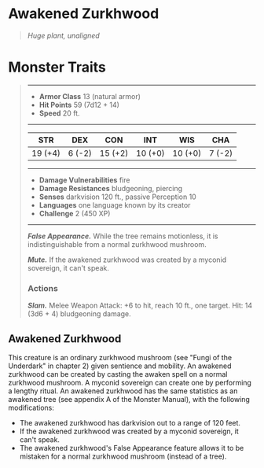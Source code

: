 # Awakened Zurkhwood
>*Huge plant, unaligned*
# Monster Traits
>___
>- **Armor Class** 13 (natural armor)
>- **Hit Points** 59 (7d12 + 14)
>- **Speed** 20 ft.
>___
>|STR|DEX|CON|INT|WIS|CHA|
>|:---:|:---:|:---:|:---:|:---:|:---:|
>|19 (+4)|6 (-2)|15 (+2)|10 (+0)|10 (+0)|7 (-2)|
>___
>- **Damage Vulnerabilities** fire
>- **Damage Resistances** bludgeoning, piercing
>- **Senses** darkvision 120 ft., passive Perception 10
>- **Languages** one language known by its creator
>- **Challenge** 2 (450 XP)
>___
>***False Appearance.*** While the tree remains motionless, it is indistinguishable from a normal zurkhwood mushroom.  
>
>***Mute.*** If the awakened zurkhwood was created by a myconid sovereign, it can't speak.  
>
>### Actions
>***Slam.*** Melee Weapon Attack: +6 to hit, reach 10 ft., one target. Hit: 14 (3d6 + 4) bludgeoning damage.
## Awakened Zurkhwood
This creature is an ordinary zurkhwood mushroom (see "Fungi of the Underdark" in chapter 2) given sentience and mobility. An awakened zurkhwood can be created by casting the awaken spell on a normal zurkhwood mushroom. A myconid sovereign can create one by performing a lengthy ritual.
An awakened zurkhwood has the same statistics as an awakened tree (see appendix A of the Monster Manual), with the following modifications:
- The awakened zurkhwood has darkvision out to a range of 120 feet.
- If the awakened zurkhwood was created by a myconid sovereign, it can't speak.
- The awakened zurkhwood's False Appearance feature allows it to be mistaken for a normal zurkhwood mushroom (instead of a tree).